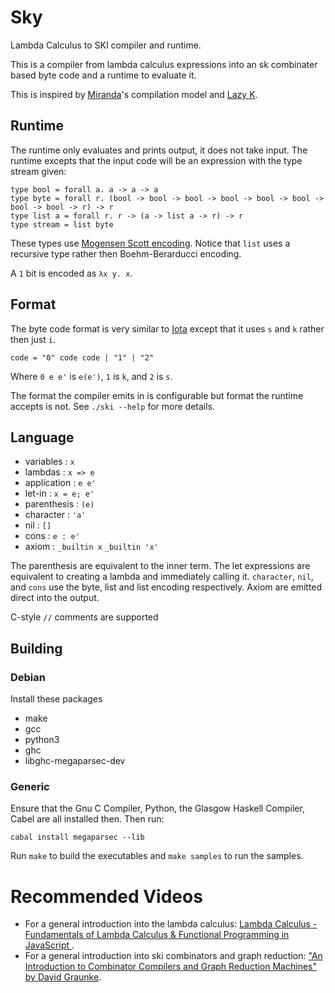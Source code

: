 # Sky
Lambda Calculus to SKI compiler and runtime.

This is a compiler from lambda calculus expressions into an sk combinater based byte code and a runtime to evaluate it.

This is inspired by [Miranda](https://en.wikipedia.org/wiki/Miranda_(programming_language))'s compilation model and [Lazy K](https://tromp.github.io/cl/lazy-k.html).
## Runtime
The runtime only evaluates and prints output, it does not take input.
The runtime excepts that the input code will be an expression with the type stream given:
```
type bool = forall a. a -> a -> a
type byte = forall r. (bool -> bool -> bool -> bool -> bool -> bool -> bool -> bool -> r) -> r
type list a = forall r. r -> (a -> list a -> r) -> r
type stream = list byte
```
These types use [Mogensen Scott encoding](https://en.wikipedia.org/wiki/Mogensen%E2%80%93Scott_encoding).
Notice that `list` uses a recursive type rather then Boehm-Berarducci encoding.

A `1` bit is encoded as `λx y. x`.

## Format
The byte code format is very similar to [Iota](https://en.wikipedia.org/wiki/Iota_and_Jot) except that it uses `s` and `k` rather then just `i`.
```
code = "0" code code | "1" | "2"
```
Where `0 e e'` is `e(e')`, `1` is `k`, and `2` is `s`.

The format the compiler emits in is configurable but format the runtime accepts is not. See ``./ski --help`` for more details.

## Language
* variables : `x`
* lambdas : `x => e`
* application : `e e'`
* let-in : `x = e; e'`
* parenthesis : `(e)`
* character : `'a'`
* nil : `[]`
* cons : `e : e'`
* axiom : `_builtin x` `_builtin 'x'`

The parenthesis are equivalent to the inner term.
The let expressions are equivalent to creating a lambda and immediately calling it.
`character`, `nil`, and `cons` use the byte, list and list encoding respectively.
Axiom are emitted direct into the output.

C-style ``//`` comments are supported

## Building
### Debian
Install these packages
* make
* gcc
* python3
* ghc
* libghc-megaparsec-dev

### Generic
Ensure that the Gnu C Compiler, Python, the Glasgow Haskell Compiler, Cabel are all installed then. Then run:
```
cabal install megaparsec --lib
```

Run ``make`` to build the executables and ``make samples`` to run the samples.

# Recommended Videos
* For a general introduction into the lambda calculus: [Lambda Calculus - Fundamentals of Lambda Calculus & Functional Programming in JavaScript
](https://youtu.be/3VQ382QG-y4).
* For a general introduction into ski combinators and graph reduction: ["An Introduction to Combinator Compilers and Graph Reduction Machines" by David Graunke](https://youtu.be/GawiQQCn3bk).
